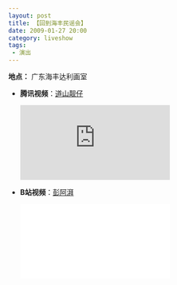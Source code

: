 ```yaml
---
layout: post
title: 【回到海丰民谣会】
date: 2009-01-27 20:00
category: liveshow
tags:
 - 演出
---
```

**地点：** 广东海丰达利画室

* **腾讯视频**：[道山靓仔](https://v.qq.com/x/page/7uhuWUoENTu.html)

  <div class="iframe-container"><iframe class="responsive-iframe" src="https://v.qq.com/txp/iframe/player.html?vid=7uhuWUoENTu" frameborder="no" allowfullscreen="true"></iframe></div>

* **B站视频**：[彭阿湃](https://www.bilibili.com/video/BV1cf4y1D7aj/)

  <div class="iframe-container"><iframe class="responsive-iframe" src="//player.bilibili.com/player.html?aid=287059209&bvid=BV1cf4y1D7aj&cid=233262097&page=1" frameborder="no" allowfullscreen="true"></iframe></div>
